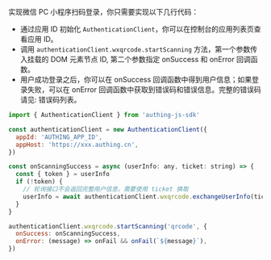 实现微信 PC 小程序扫码登录，你只需要实现以下几行代码：

- 通过应用 ID 初始化 `AuthenticationClient`，你可以在控制台的应用列表页查看应用 ID。
- 调用 `authenticationClient.wxqrcode.startScanning` 方法，第一个参数传入挂载的 DOM 元素节点 ID, 第二个参数指定 onSuccess 和 onError 回调函数。
- 用户成功登录之后，你可以在 onSuccess 回调函数中得到用户信息；如果登录失败，可以在 onError 回调函数中获取到错误码和错误信息。完整的错误码请见: 错误码列表。

```javascript
import { AuthenticationClient } from 'authing-js-sdk'

const authenticationClient = new AuthenticationClient({
  appId: 'AUTHING_APP_ID',
  appHost: 'https://xxx.authing.cn',
})

const onScanningSuccess = async (userInfo: any, ticket: string) => {
  const { token } = userInfo
  if (!token) {
    // 轮询接口不会返回完整用户信息，需要使用 ticket 换取
    userInfo = await authenticationClient.wxqrcode.exchangeUserInfo(ticket)
  }
}

authenticationClient.wxqrcode.startScanning('qrcode', {
  onSuccess: onScanningSuccess,
  onError: (message) => onFail && onFail(`${message}`),
})
```
